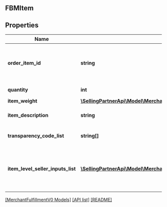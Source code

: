 ## FBMItem

## Properties

Name | Type | Description | Notes
------------ | ------------- | ------------- | -------------
**order_item_id** | **string** | An Amazon-defined identifier for an individual item in an order. |
**quantity** | **int** | The number of items. |
**item_weight** | [**\SellingPartnerApi\Model\MerchantFulfillmentV0\Weight**](Weight.md) |  | [optional]
**item_description** | **string** | The description of the item. | [optional]
**transparency_code_list** | **string[]** | A list of transparency codes. | [optional]
**item_level_seller_inputs_list** | [**\SellingPartnerApi\Model\MerchantFulfillmentV0\AdditionalSellerInputs[]**](AdditionalSellerInputs.md) | A list of additional seller input pairs required to purchase shipping. | [optional]

[[MerchantFulfillmentV0 Models]](../) [[API list]](../../Api) [[README]](../../../README.md)
